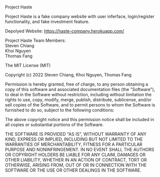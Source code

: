 Project Haste

Project Haste is a fake company website with user inferface, login/register functionality, and fake investment feature. 

Depolyed Website: https://haste-company.herokuapp.com/

Project Haste Team Members:  
Steven Chiang  
Khoi Nguyen  
Thomas Fang

The MIT License (MIT)

Copyright (c) 2022 Steven Chiang, Khoi Nguyen, Thomas Fang

Permission is hereby granted, free of charge, to any person obtaining a copy
of this software and associated documentation files (the "Software"), to deal
in the Software without restriction, including without limitation the rights
to use, copy, modify, merge, publish, distribute, sublicense, and/or sell
copies of the Software, and to permit persons to whom the Software is
furnished to do so, subject to the following conditions:

The above copyright notice and this permission notice shall be included in
all copies or substantial portions of the Software.

THE SOFTWARE IS PROVIDED "AS IS", WITHOUT WARRANTY OF ANY KIND, EXPRESS OR
IMPLIED, INCLUDING BUT NOT LIMITED TO THE WARRANTIES OF MERCHANTABILITY,
FITNESS FOR A PARTICULAR PURPOSE AND NONINFRINGEMENT. IN NO EVENT SHALL THE
AUTHORS OR COPYRIGHT HOLDERS BE LIABLE FOR ANY CLAIM, DAMAGES OR OTHER
LIABILITY, WHETHER IN AN ACTION OF CONTRACT, TORT OR OTHERWISE, ARISING FROM,
OUT OF OR IN CONNECTION WITH THE SOFTWARE OR THE USE OR OTHER DEALINGS IN
THE SOFTWARE.